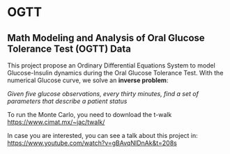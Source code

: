 # OGTT
## Math Modeling and Analysis of Oral Glucose Tolerance Test (OGTT) Data 

This project propose an Ordinary Differential Equations System to model Glucose-Insulin dynamics during the Oral Glucose Tolerance Test. With the numerical Glucose curve, we solve an __inverse problem__:

_Given five glucose observations, every thirty minutes, find a set of parameters that describe a patient status_

To run the Monte Carlo, you need to download the t-walk
<https://www.cimat.mx/~jac/twalk/>

In case you are interested, you can see a talk about this project in:
<https://www.youtube.com/watch?v=gBAvqNIDnAk&t=208s> 
